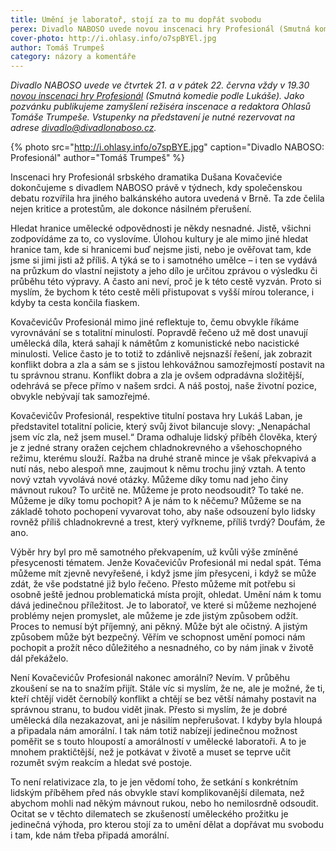 ```yaml
---
title: Umění je laboratoř, stojí za to mu dopřát svobodu
perex: Divadlo NABOSO uvede novou inscenaci hry Profesionál (Smutná komedie podle Lukáše). Jako pozvánku publikujeme zamyšlení režiséra inscenace a redaktora Ohlasů Tomáše Trumpeše.
cover-photo: http://i.ohlasy.info/o7spBYEl.jpg
author: Tomáš Trumpeš
category: názory a komentáře
---
```


*Divadlo NABOSO uvede ve čtvrtek 21. a v pátek 22. června vždy v 19.30 [novou inscenaci hry Profesionál](https://goo.gl/aW3W7E) (Smutná komedie podle Lukáše). Jako pozvánku publikujeme zamyšlení režiséra inscenace a redaktora Ohlasů Tomáše Trumpeše. Vstupenky na představení je nutné rezervovat na adrese <divadlo@divadlonaboso.cz>.*

{% photo src="http://i.ohlasy.info/o7spBYE.jpg" caption="Divadlo NABOSO: Profesionál" author="Tomáš Trumpeš" %}

Inscenaci hry Profesionál srbského dramatika Dušana Kovačeviće dokončujeme s divadlem NABOSO právě v týdnech, kdy společenskou debatu rozvířila hra jiného balkánského autora uvedená v Brně. Ta zde čelila nejen kritice a protestům, ale dokonce násilném přerušení.

Hledat hranice umělecké odpovědnosti je někdy nesnadné. Jistě, všichni zodpovídáme za to, co vyslovíme. Úlohou kultury je ale mimo jiné hledat hranice tam, kde si hranicemi buď nejsme jisti, nebo je ověřovat tam, kde jsme si jimi jisti až příliš. A týká se to i samotného umělce – i ten se vydává na průzkum do vlastní nejistoty a jeho dílo je určitou zprávou o výsledku či průběhu této výpravy. A často ani neví, proč je k této cestě vyzván. Proto si myslím, že bychom k této cestě měli přistupovat s vyšší mírou tolerance, i kdyby ta cesta končila fiaskem.

Kovačevićův Profesionál mimo jiné reflektuje to, čemu obvykle říkáme vyrovnávání se s totalitní minulostí. Popravdě řečeno už mě dost unavují umělecká díla, která sahají k námětům z komunistické nebo nacistické minulosti. Velice často je to totiž to zdánlivě nejsnazší řešení, jak zobrazit konflikt dobra a zla a sám se s jistou lehkovážnou samozřejmostí postavit na tu správnou stranu. Konflikt dobra a zla je ovšem odpradávna složitější, odehrává se přece přímo v našem srdci. A náš postoj, naše životní pozice, obvykle nebývají tak samozřejmé.

Kovačevičův Profesionál, respektive titulní postava hry Lukáš Laban, je představitel totalitní policie, který  svůj život bilancuje slovy: „Nenapáchal jsem víc zla, než jsem musel.“ Drama odhaluje lidský příběh člověka, který je z jedné strany oražen cejchem chladnokrevného a všehoschopného režimu, kterému slouží. Ražba na druhé straně mince je však překvapivá a nutí nás, nebo alespoň mne, zaujmout k němu trochu jiný vztah. A tento nový vztah vyvolává nové otázky. Můžeme díky tomu nad jeho činy mávnout rukou? To určitě ne. Můžeme je proto neodsoudit? To také ne. Můžeme je díky tomu pochopit? A je nám to k něčemu? Můžeme se na základě tohoto pochopení vyvarovat toho, aby naše odsouzení bylo lidsky rovněž příliš chladnokrevné a trest, který vyřkneme, příliš tvrdý? Doufám, že ano.

Výběr hry byl pro mě samotného překvapením, už kvůli výše zmíněné přesycenosti tématem. Jenže Kovačevićův Profesionál mi nedal spát. Téma můžeme mít zjevně nevyřešené, i když jsme jím přesyceni, i když se může zdát, že vše podstatné již bylo řečeno. Přesto můžeme mít potřebu si osobně ještě jednou problematická místa projít, ohledat. Umění nám k tomu dává jedinečnou příležitost. Je to laboratoř, ve které si můžeme nezhojené problémy nejen promyslet, ale můžeme je zde jistým způsobem odžít. Proces to nemusí být příjemný, ani pěkný. Může být ale očistný. A jistým způsobem může být bezpečný. Věřím ve schopnost umění pomoci nám pochopit a prožít něco důležitého a nesnadného, co by nám jinak v životě dál překáželo.
 
Není Kovačevićův Profesionál nakonec amorální? Nevím. V průběhu zkoušení se na to snažím přijít. Stále víc si myslím, že ne, ale je možné, že ti, kteří chtějí vidět černobílý konflikt a chtějí se bez větší námahy postavit na správnou stranu, to budou vidět jinak. Přesto si myslím, že je dobré umělecká díla nezakazovat, ani je násilím nepřerušovat. I kdyby byla hloupá a připadala nám amorální. I tak nám totiž nabízejí jedinečnou možnost poměřit se s touto hloupostí a amorálností v umělecké laboratoři. A to je mnohem praktičtější, než je potkávat v životě a muset se teprve učit rozumět svým reakcím a hledat své postoje.

To není relativizace zla, to je jen vědomí toho, že setkání s konkrétním lidským příběhem před nás obvykle staví komplikovanější dilemata, než abychom mohli nad někým mávnout rukou, nebo ho nemilosrdně odsoudit. Ocitat se v těchto dilematech se zkušeností uměleckého prožitku je jedinečná výhoda, pro kterou stojí za to umění dělat a dopřávat mu svobodu i tam, kde nám třeba připadá amorální.
